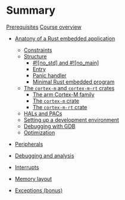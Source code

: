 # Summary

[Prerequisites](./preface/prerequisites.md)
[Course overview](./preface/curriculum.md)

- [Anatony of a Rust embedded application](./1_anatomy/0_summary.md)
    - [Constraints](./1_anatomy/1_constraints.md)
    - [Structure](./1_anatomy/2_structure/0_structure.md)
        - [#!\[no_std\] and #!\[no_main\]](./1_anatomy/2_structure/1_structure_attrs.md)
        - [Entry](./1_anatomy/2_structure/2_structure_entry.md)
        - [Panic handler](./1_anatomy/2_structure/3_panic_handler.md)
        - [Minimal Rust embedded program](./1_anatomy/2_structure/4_structure_all.md)
    - [The `cortex-m` and `cortex-m-rt` crates](./1_anatomy/3_cortex_m_cortex_m_rt/0_cortex_m_cortex_m_rt.md)
        - [The arm Cortex-M family](./1_anatomy/3_cortex_m_cortex_m_rt/1_cortex_m_family.md)
        - [The `cortex-m` crate](./1_anatomy/3_cortex_m_cortex_m_rt/2_cortex_m_crate.md)
        - [The `cortex-m-rt` crate](./1_anatomy/3_cortex_m_cortex_m_rt/3_cortex_m_rt_crate.md)
    - [HALs and PACs]()
    - [Setting up a development environment]()
    - [Debugging with GDB]()
    - [Optimization]()

- [Peripherals]()
- [Debugging and analysis]()
- [Interrupts]()
- [Memory layout]()
- [Exceptions (bonus)]()
